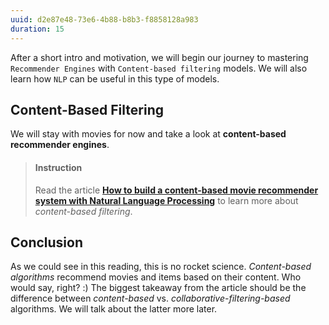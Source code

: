```yaml
---
uuid: d2e87e48-73e6-4b88-b8b3-f8858128a983
duration: 15
---
```


After a short intro and motivation, we will begin our journey to mastering `Recommender Engines` with `Content-based filtering` models. We will also learn how `NLP` can be useful in this type of models.


## Content-Based Filtering

We will stay with movies for now and take a look at **content-based recommender engines**. 

> #### Instruction
> Read the article [**How to build a content-based movie recommender system with Natural Language Processing**](https://towardsdatascience.com/how-to-build-from-scratch-a-content-based-movie-recommender-with-natural-language-processing-25ad400eb243) to learn more about *content-based filtering*.

## Conclusion

As we could see in this reading, this is no rocket science. *Content-based algorithms* recommend movies and items based on their content. Who would say, right? :) The biggest takeaway from the article should be the difference between *content-based* vs. *collaborative-filtering-based* algorithms. We will talk about the latter more later.
